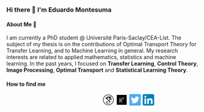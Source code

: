 ### Hi there 👋 I'm Eduardo Montesuma

#### About Me 🤔
I am currently a PhD student @ Université Paris-Saclay/CEA-List. The subject of my thesis is on the contributions of Optimal Transport Theory for Transfer Learning, and to Machine Learning in general. My research interests are related to applied mathematics, statistics and machine learning. In the past years, I focused on __Transfer Learning__, __Control Theory__, __Image Processing__, __Optimal Transport__ and __Statistical Learning Theory__.

#### How to find me

<div style="padding-left: 50%;">
<div><a href="https://scholar.google.com.br/citations?view_op=list_works&user=elSROdcAAAAJ"><img style="margin-right: 5px" align="left" width="30px" src="https://raw.githubusercontent.com/eddardd/my-personal-blog/master/assets/icons/gscholar.png"></a></div>
<div><a href="https://www.researchgate.net/profile/Eduardo-Fernandes-Montesuma"><img style="margin-right: 5px" align="left" width="30px" src="https://raw.githubusercontent.com/eddardd/my-personal-blog/master/assets/icons/rgate.png"></a></div>
<div><a href="https://twitter.com/efernand9"><img style="margin-right: 5px" align="left" width="30px" src="https://raw.githubusercontent.com/eddardd/my-personal-blog/master/assets/icons/twitter.png"></a></div>
<div><a href="https://www.linkedin.com/in/eduardofmontesuma"><img style="margin-right: 5px" align="left" width="30px" src="https://raw.githubusercontent.com/eddardd/my-personal-blog/master/assets/icons/linkedin.png"></a></div>
</div>
